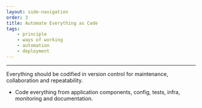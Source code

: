 ```yaml
---
layout: side-navigation
order: 3
title: Automate Everything as Code
tags: 
    - principle
    - ways of working
    - automation
    - deployment
---
```


---
Everything should be codified in version control for maintenance, collaboration and repeatability. 

- Code everything from application components, config, tests, infra, monitoring and documentation.